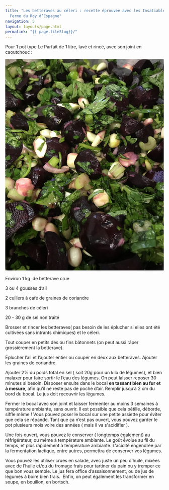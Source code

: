 ```yaml
---
title: "Les betteraves au céleri : recette éprouvée avec les Insatiables à la
  Ferme du Roy d’Espagne"
navigation: 5
layout: layouts/page.html
permalink: "{{ page.fileSlug}}/"
---
```

Pour 1 pot type Le Parfait de 1 litre, lavé et rincé, avec son joint en caoutchouc : 

![](/images/uploads/betteraves.jpeg)

Environ 1 kg  de betterave crue

3 ou 4 gousses d’ail 

2 cuillers à café de graines de coriandre

3 branches de céleri 

20 - 30 g de sel non traité



Brosser et rincer les betteraves( pas besoin de les éplucher si elles ont été cultivées sans intrants chimiques) et le céleri. 

Tout couper en petits dés ou fins bâtonnets (on peut aussi râper grossièrement la betterave).

Éplucher l’ail et l’ajouter entier ou couper en deux aux betteraves. Ajouter les graines de coriandre.

Ajouter 2% du poids total en sel ( soit 20g pour un kilo de légumes), et bien malaxer pour faire sortir le l’eau des légumes. On peut laisser reposer 30 minutes si besoin. Disposer ensuite dans le bocal **en tassant bien au fur et à mesure**, afin qu’il ne reste pas de poche d’air. Remplir jusqu’à 2 cm du bord du bocal. Le jus doit recouvrir les légumes. 

Fermer le bocal avec son joint et laisser fermenter au moins 3 semaines à température ambiante, sans ouvrir. Il est possible que cela pétille, déborde, siffle même ! Vous pouvez poser le bocal sur une petite assiette pour éviter que cela se répande. Tant que ça n’est pas ouvert, vous pouvez garder le pot plusieurs mois voire des années ( mais il va s'acidifier ).

Une fois ouvert, vous pouvez le conserver ( longtemps également) au réfrigérateur, ou même à température ambiante. Le goût évolue au fil du temps, et plus rapidement à température ambiante. L’acidité engendrée par la fermentation lactique, entre autres, permettra de conserver vos légumes. 

Vous pouvez les utiliser crues en salade, avec juste un peu d’huile, mixées avec de l’huile et/ou du fromage frais pour tartiner du pain ou y tremper ce que bon vous semble. Le jus fera office d’assaisonnement, ou de jus de légumes à boire bien frais.  Enfin, on peut également les transformer en soupe, en bouillon, en bortsch.